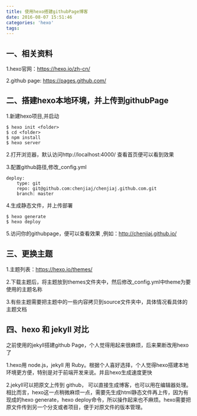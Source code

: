 ```yaml
---
title: 使用hexo搭建githubPage博客
date: 2016-08-07 15:51:46
categories: 'hexo'
tags:
---
```


## 一、相关资料

1.hexo官网：https://hexo.io/zh-cn/

2.github page: https://pages.github.com/

## 二、搭建hexo本地环境，并上传到githubPage

1.新建hexo项目,并启动

	$ hexo init <folder>
	$ cd <folder>
	$ npm install
	$ hexo server

2.打开浏览器，默认访问http://localhost:4000/ 查看首页便可以看到效果

3.配置github路径,修改_config.yml

	deploy:
  		type: git
 		repo: git@github.com:chenjiaj/chenjiaj.github.com.git
  		branch: master
  

4.生成静态文件，并上传部署
	
	$ hexo generate
	$ hexo deploy

5.访问你的githubpage，便可以查看效果 ,例如：http://chenjiaj.github.io/

## 三、更换主题

1.主题列表：https://hexo.io/themes/

2.下载主题后，将主题放到themes文件夹中，然后修改_config.yml中theme为要使用的主题名称

3.有些主题需要把主题中的一些内容拷贝到source文件夹中，具体情况看具体的主题文档

## 四、hexo 和 jekyll 对比

之前使用的jekyll搭建github Page，个人觉得用起来很麻烦，后来果断改用hexo了

1.hexo用 node.js，jekyll 用 Ruby。根据个人喜好选择，个人觉得hexo搭建本地环境更方便，特别是对于前端开发来说。并且hexo生成速度更快

2.jekyll可以把原文上传到 github， 可以直接生成博客，也可以用在编辑器处理。相比而言，hexo这一点稍微麻烦一点，需要先生成html静态文件再上传，因为有现成的hexo generate，hexo deploy命令，所以操作起来也不麻烦。hexo需要把原文件传到另一个分支或者项目，便于对原文件的版本管理。







